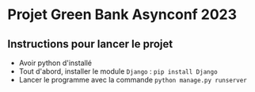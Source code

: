 # Projet Green Bank Asynconf 2023

## Instructions pour lancer le projet

- Avoir python d'installé
- Tout d'abord, installer le module `Django` : `pip install Django`
- Lancer le programme avec la commande `python manage.py runserver`